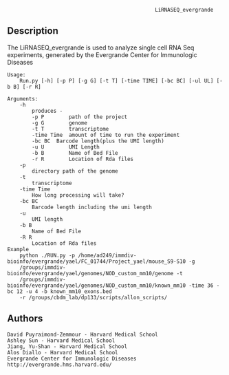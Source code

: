                                                     LiRNASEQ_evergrande

Description
--------------------
The LiRNASEQ_evergrande is used to analyze single cell RNA Seq experiments, generated by the Evergrande Center for Immunologic Diseases  

    Usage:
        Run.py [-h] [-p P] [-g G] [-t T] [-time TIME] [-bc BC] [-ul UL] [-b B] [-r R]
        
    Arguments:
        -h
            produces - 
            -p P        path of the project
            -g G        genome
            -t T        transcriptome
            -time Time  amount of time to run the experiment
            -bc BC	Barcode length(plus the UMI length)
            -u U        UMI Length
            -b B        Name of Bed File
            -r R        Location of Rda files
        -p 
            directory path of the genome
        -t
            transcriptome
        -time Time
            How long processing will take?
        -bc BC
            Barcode length including the umi length
        -u
            UMI length
        -b B
            Name of Bed File  
        -R R
            Location of Rda files            
    Example
        python ./RUN.py -p /home/ad249/immdiv-bioinfo/evergrande/yael/FC_01744/Project_yael/mouse_S9-S10 -g
        /groups/immdiv-bioinfo/evergrande/yael/genomes/NOD_custom_mm10/genome -t
        /groups/immdiv-bioinfo/evergrande/yael/genomes/NOD_custom_mm10/known_mm10 -time 36 -bc 12 -u 4 -b known_mm10_exons.bed
        -r /groups/cbdm_lab/dp133/scripts/allon_scripts/
        
Authors
--------------------
	David Puyraimond-Zemmour - Harvard Medical School
  	Ashley Sun - Harvard Medical School
	Jiang, Yu-Shan - Harvard Medical School
  	Alos Diallo - Harvard Medical School
  	Evergrande Center for Immunologic Diseases
  	http://evergrande.hms.harvard.edu/

